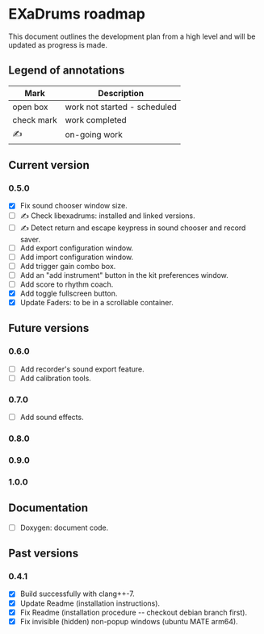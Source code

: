 # EXaDrums roadmap

This document outlines the development plan from a high level and will be updated as progress is made.

## Legend of annotations

| Mark       | Description                     |
| ---------- | ------------------------------- |
| open box   | work not started - scheduled    |
| check mark | work completed                  |
| &#9997;    | on-going work                   |

## Current version

### 0.5.0

- [x] Fix sound chooser window size.
- [ ] &#9997; Check libexadrums: installed and linked versions.
- [ ] &#9997; Detect return and escape keypress in sound chooser and record saver.
- [ ] Add export configuration window.
- [ ] Add import configuration window.
- [ ] Add trigger gain combo box.
- [ ] Add an "add instrument" button in the kit preferences window.
- [ ] Add score to rhythm coach.
- [x] Add toggle fullscreen button.
- [x] Update Faders: to be in a scrollable container.

## Future versions

### 0.6.0

- [ ] Add recorder's sound export feature.
- [ ] Add calibration tools.

### 0.7.0

- [ ] Add sound effects.

### 0.8.0

### 0.9.0

### 1.0.0

## Documentation

- [ ] Doxygen: document code.

## Past versions

### 0.4.1

- [x] Build successfully with clang++-7.
- [x] Update Readme (installation instructions).
- [x] Fix Readme (installation procedure -- checkout debian branch first).
- [x] Fix invisible (hidden) non-popup windows (ubuntu MATE arm64).
